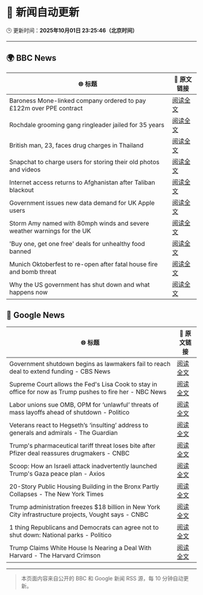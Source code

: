 # 🧠 新闻自动更新

🕒 更新时间：**2025年10月01日 23:25:46（北京时间）**

---

## 🌍 BBC News

| 🌐 标题 | 🔗 原文链接 |
|--------|-------------|
| Baroness Mone-linked company ordered to pay £122m over PPE contract | [阅读全文](https://www.bbc.com/news/articles/c1792rk7ynko?at_medium=RSS&at_campaign=rss) |
| Rochdale grooming gang ringleader jailed for 35 years | [阅读全文](https://www.bbc.com/news/articles/c36k2595k69o?at_medium=RSS&at_campaign=rss) |
| British man, 23, faces drug charges in Thailand | [阅读全文](https://www.bbc.com/news/articles/czdj2vdrpv1o?at_medium=RSS&at_campaign=rss) |
| Snapchat to charge users for storing their old photos and videos | [阅读全文](https://www.bbc.com/news/articles/cz69238p5p8o?at_medium=RSS&at_campaign=rss) |
| Internet access returns to Afghanistan after Taliban blackout | [阅读全文](https://www.bbc.com/news/articles/c0jq2q5jnw3o?at_medium=RSS&at_campaign=rss) |
| Government issues new data demand for UK Apple users | [阅读全文](https://www.bbc.com/news/articles/c740r0m4mzjo?at_medium=RSS&at_campaign=rss) |
| Storm Amy named with 80mph winds and severe weather warnings for the UK | [阅读全文](https://www.bbc.com/weather/articles/cy042drenj8o?at_medium=RSS&at_campaign=rss) |
| 'Buy one, get one free' deals for unhealthy food banned | [阅读全文](https://www.bbc.com/news/articles/c89d54gv44qo?at_medium=RSS&at_campaign=rss) |
| Munich Oktoberfest to re-open after fatal house fire and bomb threat | [阅读全文](https://www.bbc.com/news/articles/c3rv2pv20rvo?at_medium=RSS&at_campaign=rss) |
| Why the US government has shut down and what happens now | [阅读全文](https://www.bbc.com/news/articles/crrj1znp0pyo?at_medium=RSS&at_campaign=rss) |

## 📰 Google News

| 🌐 标题 | 🔗 原文链接 |
|--------|-------------|
| Government shutdown begins as lawmakers fail to reach deal to extend funding - CBS News | [阅读全文](https://news.google.com/rss/articles/CBMilgFBVV95cUxOb1BkaFFldE9NdmhxU1h1VVFzMzBCQUhNYzlKU2dIWU1FMDhDTkhicS1fOWhxUS1QcDlzYlhuOUhrVl85V3hkOV9McWZIY3Rzay0tMUtqTzBrT2pvWnBIaFdCT2xwcWVwNHVHX29CQ21yZGstN3B0eDJKV2M4WDFheVZoT1hYVjJTZUxnbFRWOWN4S2hnaFHSAZsBQVVfeXFMTm5Cb05NUkNlUG5NdUpqc1U0RVdSUk95SW41b2dhcHVfNURPN1ByZFRuRjFNQnJYOFc2U1l0ZzQ1aW1UdXdjVnZLalZFV1ZvUzYyakNOOEw0N2RyVzBXajhTd1BUQ3NZX25fZzl2NlFvZkVHQTJZaV84TzFrZmxHVk9aMFRFNkxQamg0c0U4UllSWk1IMzRRY3h5a28?oc=5) |
| Supreme Court allows the Fed's Lisa Cook to stay in office for now as Trump pushes to fire her - NBC News | [阅读全文](https://news.google.com/rss/articles/CBMivgFBVV95cUxPQUdzTnh1SmRhVlpLTE1fS0lNd1Q3QUM0bFNqZkliUDl2Ri1RZ1Brbm4xckU1UTFyUTg2b2o1ZHhUODJveXpwclZzeVNsS0JYWGtuTHlhWE5yU2lLZmJ1SHNHMHpSQXVXSG05S29FcG9OT0J2bHFWRnNPeE0ySWh4QnhFUjZVVzYtanhxX29nRGpTYmpSa3l5RFBWRmhkSWNqbzRMU2ZrRXlkeXYydHBJQWdyRTRWdWlMWl9DX09B0gFWQVVfeXFMTXBiZzlZemxGTWt3SUNnQ2xnajhrWENiV1RpRnVhM0VkNHBBZlhOVG1QNjdfME5pWHpwYlR0dmYzSTM5X05ZU2Mza21sOS00RU03VmdzdHc?oc=5) |
| Labor unions sue OMB, OPM for ‘unlawful’ threats of mass layoffs ahead of shutdown - Politico | [阅读全文](https://news.google.com/rss/articles/CBMif0FVX3lxTE5CS052cDhHMlo2ak56dVh1WEk4OGRoanJaRVp6bHJzODZIcEpZOE9zR0ZiR0NJb2xnWk1aTVFSVm8yaVYweFZRZWZ2ZjBndmVyaWRmTDM4NzBZWFd6MmtlVUZtX3lKbXlRbzJGcjItZnpIdUZxcGFvX0oydkJKUU0?oc=5) |
| Veterans react to Hegseth’s ‘insulting’ address to generals and admirals - The Guardian | [阅读全文](https://news.google.com/rss/articles/CBMilgFBVV95cUxOYzhkQnBfS3dmblNzRDVIeG9Sa0lwNHIweFFmTFphWTBPWDQzYWZfbWp2V1J0alRJaDlRei13MTUxd3ctVXFxRmpMVW9URnBCd3FRLXdwenpQQ1hycW1hRWhTQW9CLWhGUXVReEtUREpPWW1nYmp6RHV5VGJTdlVxcVhMSV9kRDlXdC1ZbkNNdmNrdGl6S1E?oc=5) |
| Trump's pharmaceutical tariff threat loses bite after Pfizer deal reassures drugmakers - CNBC | [阅读全文](https://news.google.com/rss/articles/CBMigwFBVV95cUxQTGg0SlZ3X1pzeWZRdEFUVGt1SGJiVWtaaS1XRkZibGE4SlNEbTU3d2trYUJNTk9oVDZFVUlpRE9kcjlkTlVqS0hPblhWemRHUUVUSUlqX04tQy1RQ3h5UlhmU3JUaWxiZU9JcW5XT3VJZTk3VXY5U3cySmpYcWhqOW90b9IBiAFBVV95cUxOUkNTUlNOb3NMbHpMc1FDWjJXNnVEQ3N5ZF9yNHA2LU5sV2E2eWlkMmJ3aE02Ym4tb281RnJFSFk0QVVIWFBFdmVDb1FmWU91c3B2YmFiUTdiLWJZUTAtaFFob2tvU3JjOThESEdJZENzeUFpWTFKbVhpSWs4czB2aEt0YW14R2hl?oc=5) |
| Scoop: How an Israeli attack inadvertently launched Trump's Gaza peace plan - Axios | [阅读全文](https://news.google.com/rss/articles/CBMiqgFBVV95cUxORDRBSUNNdldpbjNWVUt2UkN6TjM1cTh1QnkyZGQ2T3ZmbTVxV1BpS1VHWmlNWVhaU1Z4N3RkNVh3MWNpM1c5d25VaW5NbXZuT0tOMzEwbFJrXzZFWEZ1d3ZOcDEyUVUzcFdla0NEWVBkRmlzLUlPc1lvRFhNbEdMYXoyZlpuUXgyVHpyeTU3Z09FbDhYV3dGWGtWd1pzZjl4OEhJdmVMQjhqdw?oc=5) |
| 20-Story Public Housing Building in the Bronx Partly Collapses - The New York Times | [阅读全文](https://news.google.com/rss/articles/CBMiigFBVV95cUxPdTd2dzY0ODlSMlgtMW9YWEFKZkoxbVp1ampsS2hQbkdMbXZibTVGeF8tZmJ4NmNsS1pOMmxDTjI5MElUZ2xWd2JHa1I3dnBoZ21MWWVrRi1PTW45dDhubGU0T3p6TEhMajdNUUFxLS02RnQzQlJsWXhYMVAyaVVUUks4cjh1clE3ZlE?oc=5) |
| Trump administration freezes $18 billion in New York City infrastructure projects, Vought says - CNBC | [阅读全文](https://news.google.com/rss/articles/CBMiiAFBVV95cUxQZ3B6NzgwbTRSeWJzc2dRNmIxNTBwcEIzRFltTG5CRmFXSHZ5TXpUeUN4bWVSM3Zma2V1aDVQQWZlTjNOa09Ud3ZXbkphNkdDZ09yUzRZdms3MWhLQ3JhUW9XVUZZY2R3a2RZR2IwNC1OcjVFTnpSMnl3WFJiNFc0TjJyWERXS05R0gGOAUFVX3lxTE5oaGg1cXpsWlZMam9DSExZRC1UUXJSX1UweFNlUXR4MjVyS1VIRXlHQ25lYnhTYWxmNWtVNW13aENFMi1LUVIxeUNTUkNQMlQ1QmtxaElPUjFiLWZvdGgzWEo0Z2hnaG5yVEZJT0FCNGZxVENQYWl0bjI2cjhtZ2xnNGlIak5XSmh5ejVaOWc?oc=5) |
| 1 thing Republicans and Democrats can agree not to shut down: National parks - Politico | [阅读全文](https://news.google.com/rss/articles/CBMimwFBVV95cUxNbEZybUUxcEpnRUZCdWtuS2xicXdUMnNrQ2pzT25UTS00WDdZSDRTNHlIRDFwVnVXa3RUTk16bkxsb1BfQzVqUlJFV1NnbFlIeVRCT2dFXzVqZzI4YUVYX3dua0VkaFAzekN2Y0IwaktjQlVCZ2taYjJ2VnZtNEJJZ1ZZc3pyTjNWNVh5YzJCcHl0UnFlX0k5cXdXQQ?oc=5) |
| Trump Claims White House Is Nearing a Deal With Harvard - The Harvard Crimson | [阅读全文](https://news.google.com/rss/articles/CBMieEFVX3lxTE5WT0hQMFZRWERQZGRnc0M2dGN1Ynhyc1VtX3JZTEM4aFpScko4Yk93Z25xRnZYcjZ2RUY1dnRCZTl4VW1YUzY4b1J0STd4NUxnd0NRT3c0R3JMWjhpRWtfVW9Ub1lLamUwT2dGeFJXUDN5aHBoenJCdQ?oc=5) |

---
> 本页面内容来自公开的 BBC 和 Google 新闻 RSS 源，每 10 分钟自动更新。